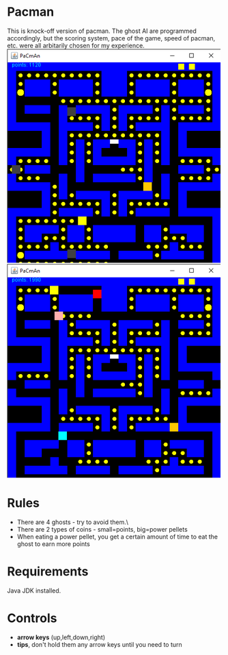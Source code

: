 # Pacman
This is knock-off version of pacman. The ghost AI are programmed accordingly, but the scoring system, pace of the game, speed of pacman, etc. were all arbitarily chosen for my experience.
![image1](ghostmode.png)
![image2](regmode.png)

# Rules
- There are 4 ghosts - try to avoid them.\
- There are 2 types of coins - small=points, big=power pellets
- When eating a power pellet, you get a certain amount of time to eat the ghost to earn more points

# Requirements
Java JDK installed.

# Controls
- **arrow keys** (up,left,down,right)
- **tips**, don't hold them any arrow keys until you need to turn



